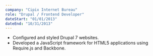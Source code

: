```yaml
---
company: "Cipix Internet Bureau"
role: "Drupal / Frontend Developer"
dateStart: "01/01/2013"
dateEnd: "10/31/2013"
---
```

- Configured and styled Drupal 7 websites.
- Developed a JavaScript framework for HTML5 applications using Require.js and Backbone.
